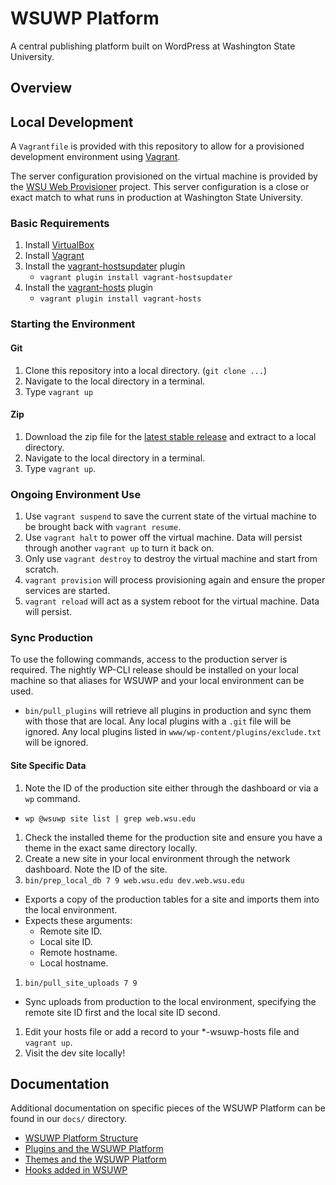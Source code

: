 # WSUWP Platform

A central publishing platform built on WordPress at Washington State University.

## Overview

## Local Development

A `Vagrantfile` is provided with this repository to allow for a provisioned development environment using [Vagrant](http://vagrantup.com).

The server configuration provisioned on the virtual machine is provided by the [WSU Web Provisioner](https://github.com/washingtonstateuniversity/wsu-web-provisioner) project. This server configuration is a close or exact match to what runs in production at Washington State University.

### Basic Requirements

1. Install [VirtualBox](http://virtualbox.org)
1. Install [Vagrant](http://vagrantup.com)
1. Install the [vagrant-hostsupdater](https://github.com/cogitatio/vagrant-hostsupdater) plugin
    * `vagrant plugin install vagrant-hostsupdater`
1. Install the [vagrant-hosts](https://github.com/adrienthebo/vagrant-hosts) plugin
    * `vagrant plugin install vagrant-hosts`

### Starting the Environment

#### Git

1. Clone this repository into a local directory. (`git clone ...`)
1. Navigate to the local directory in a terminal.
1. Type `vagrant up`

#### Zip

1. Download the zip file for the [latest stable release](https://github.com/washingtonstateuniversity/WSUWP-Platform/releases) and extract to a local directory.
1. Navigate to the local directory in a terminal.
1. Type `vagrant up`.

### Ongoing Environment Use

1. Use `vagrant suspend` to save the current state of the virtual machine to be brought back with `vagrant resume`.
1. Use `vagrant halt` to power off the virtual machine. Data will persist through another `vagrant up` to turn it back on.
1. Only use `vagrant destroy` to destroy the virtual machine and start from scratch.
1. `vagrant provision` will process provisioning again and ensure the proper services are started.
1. `vagrant reload` will act as a system reboot for the virtual machine. Data will persist.

### Sync Production

To use the following commands, access to the production server is required. The nightly WP-CLI release should be installed on your local machine so that aliases for WSUWP and your local environment can be used.

* `bin/pull_plugins` will retrieve all plugins in production and sync them with those that are local. Any local plugins with a `.git` file will be ignored. Any local plugins listed in `www/wp-content/plugins/exclude.txt` will be ignored.

#### Site Specific Data

1. Note the ID of the production site either through the dashboard or via a `wp` command.
  * `wp @wsuwp site list | grep web.wsu.edu`
1. Check the installed theme for the production site and ensure you have a theme in the exact same directory locally.
1. Create a new site in your local environment through the network dashboard. Note the ID of the site.
1. `bin/prep_local_db 7 9 web.wsu.edu dev.web.wsu.edu`
  * Exports a copy of the production tables for a site and imports them into the local environment.
  * Expects these arguments:
    * Remote site ID.
    * Local site ID.
    * Remote hostname.
    * Local hostname.
1. `bin/pull_site_uploads 7 9`
  * Sync uploads from production to the local environment, specifying the remote site ID first and the local site ID second.
1. Edit your hosts file or add a record to your *-wsuwp-hosts file and `vagrant up`.
1. Visit the dev site locally!

## Documentation

Additional documentation on specific pieces of the WSUWP Platform can be found in our `docs/` directory.

* [WSUWP Platform Structure](https://github.com/washingtonstateuniversity/WSUWP-Platform/blob/master/docs/platform-structure.md)
* [Plugins and the WSUWP Platform](https://github.com/washingtonstateuniversity/WSUWP-Platform/blob/master/docs/plugins.md)
* [Themes and the WSUWP Platform](https://github.com/washingtonstateuniversity/WSUWP-Platform/blob/master/docs/themes.md)
* [Hooks added in WSUWP](https://github.com/washingtonstateuniversity/WSUWP-Platform/blob/master/docs/hooks.md)
